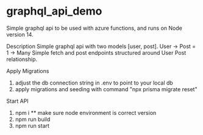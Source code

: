 # graphql_api_demo
Simple graphql api to be used with azure functions, and runs on Node version 14. 

Description
Simple graphql api with two models [user, post]. User -> Post = 1 -> Many
Simple fetch and post endpoints structured around User Post relationship.

Apply Migrations
1) adjust the db connection string in .env to point to your local db
2) apply migrations and seeding with command "npx prisma migrate reset" 

Start API
1)  npm i               ** make sure node environment is correct version
2)  npm run build
3)  npm run start

